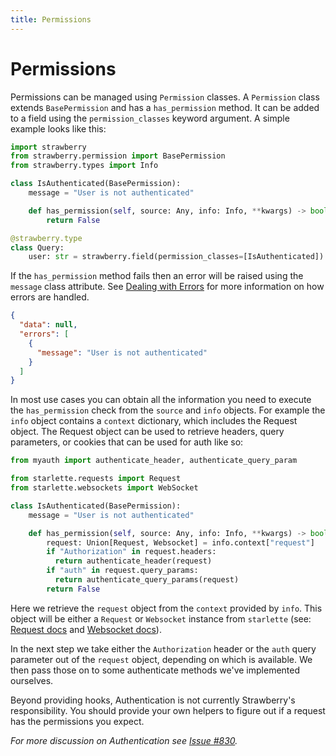 ```yaml
---
title: Permissions
---
```


# Permissions

Permissions can be managed using `Permission` classes. A `Permission` class extends `BasePermission` and has a `has_permission` method. It can be added to a field using the `permission_classes` keyword argument. A simple example looks like this:

```python
import strawberry
from strawberry.permission import BasePermission
from strawberry.types import Info

class IsAuthenticated(BasePermission):
    message = "User is not authenticated"

    def has_permission(self, source: Any, info: Info, **kwargs) -> bool:
        return False

@strawberry.type
class Query:
    user: str = strawberry.field(permission_classes=[IsAuthenticated])
```

If the `has_permission` method fails then an error will be raised using the `message` class attribute. See [Dealing with Errors](/docs/guides/errors) for more information on how errors are handled.

```json
{
  "data": null,
  "errors": [
    {
      "message": "User is not authenticated"
    }
  ]
}
```

In most use cases you can obtain all the information you need to execute the `has_permission` check from the `source` and `info` objects. For example the `info` object contains a `context` dictionary, which includes the Request object. The Request object can be used to retrieve headers, query parameters, or cookies that can be used for auth like so:

```python
from myauth import authenticate_header, authenticate_query_param

from starlette.requests import Request
from starlette.websockets import WebSocket

class IsAuthenticated(BasePermission):
    message = "User is not authenticated"

    def has_permission(self, source: Any, info: Info, **kwargs) -> bool:
        request: Union[Request, Websocket] = info.context["request"]
        if "Authorization" in request.headers:
          return authenticate_header(request)
        if "auth" in request.query_params:
          return authenticate_query_params(request)
        return False
```

Here we retrieve the `request` object from the `context` provided by `info`. This object will be either a `Request` or `Websocket` instance from `starlette` (see: [Request docs](https://www.starlette.io/requests/) and [Websocket docs](https://www.starlette.io/websockets/)).

In the next step we take either the `Authorization` header or the `auth` query parameter out of the `request` object, depending on which is available. We then pass those on to some authenticate methods we've implemented ourselves.

Beyond providing hooks, Authentication is not currently Strawberry's responsibility. You should provide your own helpers to figure out if a request has the permissions you expect.

*For more discussion on Authentication see [Issue #830](https://github.com/strawberry-graphql/strawberry/issues/830).*
